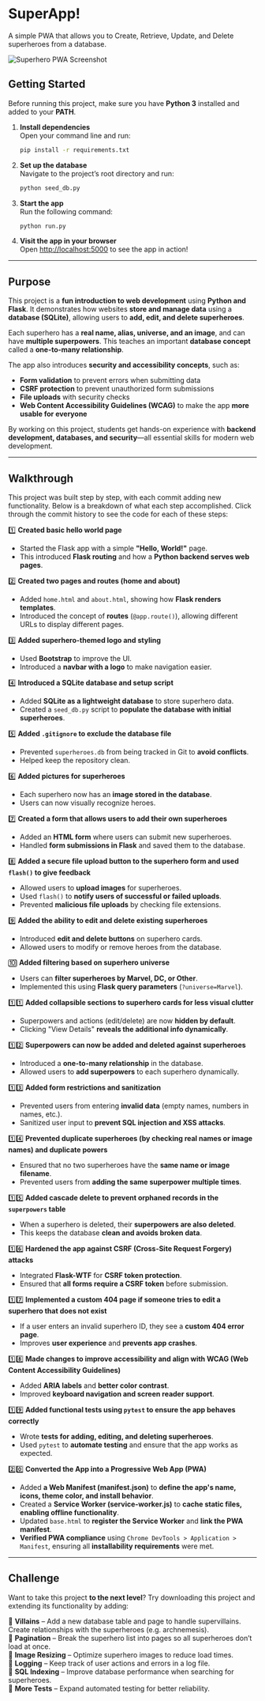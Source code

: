 # SuperApp!

A simple PWA that allows you to Create, Retrieve, Update, and Delete superheroes from a database.

![Superhero PWA Screenshot](screenshot-pwa.png)  

## Getting Started  

Before running this project, make sure you have **Python 3** installed and added to your **PATH**.  

1. **Install dependencies**  
   Open your command line and run:  
   ```sh
   pip install -r requirements.txt
   ```
2. **Set up the database**  
   Navigate to the project’s root directory and run:  
   ```sh
   python seed_db.py
   ```
3. **Start the app**  
   Run the following command:  
   ```sh
   python run.py
   ```
4. **Visit the app in your browser**  
   Open [http://localhost:5000](http://localhost:5000) to see the app in action!  

---

## Purpose  

This project is a **fun introduction to web development** using **Python and Flask**. It demonstrates how websites **store and manage data** using a **database (SQLite)**, allowing users to **add, edit, and delete superheroes**.  

Each superhero has a **real name, alias, universe, and an image**, and can have **multiple superpowers**. This teaches an important **database concept** called a **one-to-many relationship**.  

The app also introduces **security and accessibility concepts**, such as:  
- **Form validation** to prevent errors when submitting data  
- **CSRF protection** to prevent unauthorized form submissions  
- **File uploads** with security checks  
- **Web Content Accessibility Guidelines (WCAG)** to make the app **more usable for everyone**  

By working on this project, students get hands-on experience with **backend development, databases, and security**—all essential skills for modern web development.

---

## Walkthrough  

This project was built step by step, with each commit adding new functionality. Below is a breakdown of what each step accomplished. Click through the commit history to see the code for each of these steps: 

1️⃣ **Created basic hello world page**  
   - Started the Flask app with a simple **"Hello, World!"** page.  
   - This introduced **Flask routing** and how a **Python backend serves web pages**.  

2️⃣ **Created two pages and routes (home and about)**  
   - Added `home.html` and `about.html`, showing how **Flask renders templates**.  
   - Introduced the concept of **routes** (`@app.route()`), allowing different URLs to display different pages.  

3️⃣ **Added superhero-themed logo and styling**  
   - Used **Bootstrap** to improve the UI.  
   - Introduced a **navbar with a logo** to make navigation easier.  

4️⃣ **Introduced a SQLite database and setup script**  
   - Added **SQLite as a lightweight database** to store superhero data.  
   - Created a `seed_db.py` script to **populate the database with initial superheroes**.  

5️⃣ **Added `.gitignore` to exclude the database file**  
   - Prevented `superheroes.db` from being tracked in Git to **avoid conflicts**.  
   - Helped keep the repository clean.  

6️⃣ **Added pictures for superheroes**  
   - Each superhero now has an **image stored in the database**.  
   - Users can now visually recognize heroes.  

7️⃣ **Created a form that allows users to add their own superheroes**  
   - Added an **HTML form** where users can submit new superheroes.  
   - Handled **form submissions in Flask** and saved them to the database.  

8️⃣ **Added a secure file upload button to the superhero form and used `flash()` to give feedback**  
   - Allowed users to **upload images** for superheroes.  
   - Used `flash()` to **notify users of successful or failed uploads**.  
   - Prevented **malicious file uploads** by checking file extensions.  

9️⃣ **Added the ability to edit and delete existing superheroes**  
   - Introduced **edit and delete buttons** on superhero cards.  
   - Allowed users to modify or remove heroes from the database.  

🔟 **Added filtering based on superhero universe**  
   - Users can **filter superheroes by Marvel, DC, or Other**.  
   - Implemented this using **Flask query parameters** (`?universe=Marvel`).  

1️⃣1️⃣ **Added collapsible sections to superhero cards for less visual clutter**  
   - Superpowers and actions (edit/delete) are now **hidden by default**.  
   - Clicking "View Details" **reveals the additional info dynamically**.  

1️⃣2️⃣ **Superpowers can now be added and deleted against superheroes**  
   - Introduced a **one-to-many relationship** in the database.  
   - Allowed users to **add superpowers** to each superhero dynamically.  

1️⃣3️⃣ **Added form restrictions and sanitization**  
   - Prevented users from entering **invalid data** (empty names, numbers in names, etc.).  
   - Sanitized user input to **prevent SQL injection and XSS attacks**.  

1️⃣4️⃣ **Prevented duplicate superheroes (by checking real names or image names) and duplicate powers**  
   - Ensured that no two superheroes have the **same name or image filename**.  
   - Prevented users from **adding the same superpower multiple times**.  

1️⃣5️⃣ **Added cascade delete to prevent orphaned records in the `superpowers` table**  
   - When a superhero is deleted, their **superpowers are also deleted**.  
   - This keeps the database **clean and avoids broken data**.  

1️⃣6️⃣ **Hardened the app against CSRF (Cross-Site Request Forgery) attacks**  
   - Integrated **Flask-WTF** for **CSRF token protection**.  
   - Ensured that **all forms require a CSRF token** before submission.  

1️⃣7️⃣ **Implemented a custom 404 page if someone tries to edit a superhero that does not exist**  
   - If a user enters an invalid superhero ID, they see a **custom 404 error page**.  
   - Improves **user experience** and **prevents app crashes**.  

1️⃣8️⃣ **Made changes to improve accessibility and align with WCAG (Web Content Accessibility Guidelines)**  
   - Added **ARIA labels** and **better color contrast**.  
   - Improved **keyboard navigation and screen reader support**.  

1️⃣9️⃣ **Added functional tests using `pytest` to ensure the app behaves correctly**  
   - Wrote **tests for adding, editing, and deleting superheroes**.  
   - Used `pytest` to **automate testing** and ensure that the app works as expected.  

2️⃣0️⃣ **Converted the App into a Progressive Web App (PWA)**  
   - Added **a Web Manifest (manifest.json)** to **define the app's name, icons, theme color, and install behavior**. 
   - Created a **Service Worker (service-worker.js)** to **cache static files, enabling offline functionality**.
   - Updated `base.html` to **register the Service Worker** and **link the PWA manifest**.
   - **Verified PWA compliance** using `Chrome DevTools > Application > Manifest`, ensuring all **installability requirements** were met.

---

## Challenge  

Want to take this project **to the next level**? Try downloading this project and extending its functionality by adding:  

🔹 **Villains** – Add a new database table and page to handle supervillains. Create relationships with the superheroes (e.g. archnemesis).  
🔹 **Pagination** – Break the superhero list into pages so all superheroes don’t load at once.  
🔹 **Image Resizing** – Optimize superhero images to reduce load times.  
🔹 **Logging** – Keep track of user actions and errors in a log file.  
🔹 **SQL Indexing** – Improve database performance when searching for superheroes.  
🔹 **More Tests** – Expand automated testing for better reliability.  
